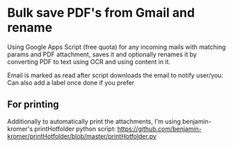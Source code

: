 # Bulk save PDF's from Gmail and rename
Using Google Apps Script (free quota) for any incoming mails with matching params and PDF attachment, saves it and optionally renames it by converting PDF to text using OCR and using content in it.

Email is marked as read after script downloads the email to notify user/you. Can also add a label once done if you prefer

## For printing

Additionally to automatically print the attachments, I'm using benjamin-kromer's printHotfolder python script:
https://github.com/benjamin-kromer/printHotfolder/blob/master/printHotfolder.py

